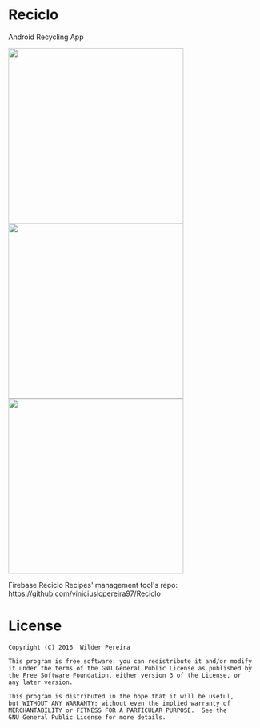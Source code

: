 # Reciclo

Android Recycling App

<a href="http://i.imgur.com/yObsQ3b.jpg"><img src="http://i.imgur.com/yObsQ3b.jpg" height="350"></a>
<a href="http://i.imgur.com/q0X6Tv0.jpg"><img src="http://i.imgur.com/q0X6Tv0.jpg" height="350"></a>
<a href="http://i.imgur.com/0OcYIza.png"><img src="http://i.imgur.com/0OcYIza.png" height="350"></a>

Firebase Reciclo Recipes' management tool's repo: https://github.com/viniciuslcpereira97/Reciclo

# License
    Copyright (C) 2016  Wilder Pereira

    This program is free software: you can redistribute it and/or modify
    it under the terms of the GNU General Public License as published by
    the Free Software Foundation, either version 3 of the License, or
    any later version.

    This program is distributed in the hope that it will be useful,
    but WITHOUT ANY WARRANTY; without even the implied warranty of
    MERCHANTABILITY or FITNESS FOR A PARTICULAR PURPOSE.  See the
    GNU General Public License for more details.
